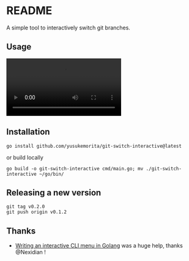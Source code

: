 # README

A simple tool to interactively switch git branches.

## Usage

![usage demonstration](./usage.mov)


## Installation

```
go install github.com/yusukemorita/git-switch-interactive@latest
```

or build locally

```
go build -o git-switch-interactive cmd/main.go; mv ./git-switch-interactive ~/go/bin/
```

## Releasing a new version

```
git tag v0.2.0
git push origin v0.1.2
```

## Thanks

- [Writing an interactive CLI menu in Golang](https://medium.com/@nexidian/writing-an-interactive-cli-menu-in-golang-d6438b175fb6) was a huge help, thanks @Nexidian !
